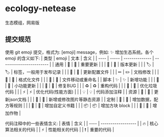 # ecology-netease
生态模组，网易版

## 提交规范

使用 git emoji 提交，格式为: [emoji] message，例如: ✨ 增加生态系统。各个 emoji 的含义如下:
| 类型 | emoji | 文本           | 含义                     |
| ---- | ----- | -------------- | ------------------------ |
| 通用 | 🎉     | :tada:         | 重要更新                 |
|      | 🔖     | :bookmark:     | 版本更新                 |
|      | 🏷     | :label:        | 标签，一般用于发布记录   |
|      | 🔧     | :wrench:       | 更新配置文件             |
|      | ✏     | :pencil2:      | 文档修改                 |
|      | 🎨     | :art:          | 格式化文件               |
|      | 🚚     | :truck:        | 文件移动或重命名         |
| 脚本 | ✨     | :sparkles:     | 新增功能                 |
|      | 🚧     | :construction: | 小功能更新               |
|      | 🐛     | :bug:          | 修复BUG                  |
|      | ♻     | :recycle:      | 重构代码                 |
|      | 💩     | :poop:         | 优化垃圾代码             |
|      | ⚡     | :zap:          | 优化代码(性能方面)       |
|      | 💡     | :bulb:         | 代码添加注释             |
| 资源 | 📑     | :pencil:       | 更新json文档             |
|      | 🍱     | :bento:        | 新增或修改图片等静态资源 |
| 定制 | 📜     | :scroll:       | 增加数据，配方等规则     |
|      | 📖     | :book:         | 增加自定义书籍           |
|      | 📦     | :package:      | 增加方块 block           |
|      | 🌱     | :seedling:     | 增加作物                 |

代码注释中的一些表情含义:
| 表情 | 含义               |
| ---- | ------------------ |
| 🔥    | 核心算法相关的代码 |
| ⚡    | 性能相关的代码     |
| ❗️    | 重要的代码         |